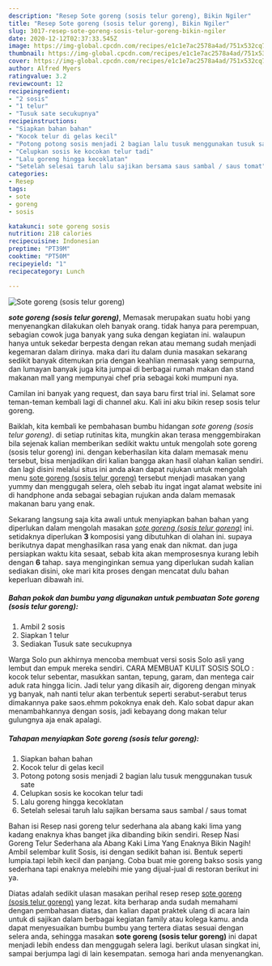 ```yaml
---
description: "Resep Sote goreng (sosis telur goreng), Bikin Ngiler"
title: "Resep Sote goreng (sosis telur goreng), Bikin Ngiler"
slug: 3017-resep-sote-goreng-sosis-telur-goreng-bikin-ngiler
date: 2020-12-12T02:37:33.545Z
image: https://img-global.cpcdn.com/recipes/e1c1e7ac2578a4ad/751x532cq70/sote-goreng-sosis-telur-goreng-foto-resep-utama.jpg
thumbnail: https://img-global.cpcdn.com/recipes/e1c1e7ac2578a4ad/751x532cq70/sote-goreng-sosis-telur-goreng-foto-resep-utama.jpg
cover: https://img-global.cpcdn.com/recipes/e1c1e7ac2578a4ad/751x532cq70/sote-goreng-sosis-telur-goreng-foto-resep-utama.jpg
author: Alfred Myers
ratingvalue: 3.2
reviewcount: 12
recipeingredient:
- "2 sosis"
- "1 telur"
- "Tusuk sate secukupnya"
recipeinstructions:
- "Siapkan bahan bahan"
- "Kocok telur di gelas kecil"
- "Potong potong sosis menjadi 2 bagian lalu tusuk menggunakan tusuk sate"
- "Celupkan sosis ke kocokan telur tadi"
- "Lalu goreng hingga kecoklatan"
- "Setelah selesai taruh lalu sajikan bersama saus sambal / saus tomat"
categories:
- Resep
tags:
- sote
- goreng
- sosis

katakunci: sote goreng sosis 
nutrition: 218 calories
recipecuisine: Indonesian
preptime: "PT39M"
cooktime: "PT50M"
recipeyield: "1"
recipecategory: Lunch

---
```



![Sote goreng (sosis telur goreng)](https://img-global.cpcdn.com/recipes/e1c1e7ac2578a4ad/751x532cq70/sote-goreng-sosis-telur-goreng-foto-resep-utama.jpg)

<b><i>sote goreng (sosis telur goreng)</i></b>, Memasak merupakan suatu hobi yang menyenangkan dilakukan oleh banyak orang. tidak hanya para perempuan, sebagian cowok juga banyak yang suka dengan kegiatan ini. walaupun hanya untuk sekedar berpesta dengan rekan atau memang sudah menjadi kegemaran dalam dirinya. maka dari itu dalam dunia masakan sekarang sedikit banyak ditemukan pria dengan keahlian memasak yang sempurna, dan lumayan banyak juga kita jumpai di berbagai rumah makan dan stand makanan mall yang mempunyai chef pria sebagai koki mumpuni nya.

Camilan ini banyak yang request, dan saya baru first trial ini. Selamat sore teman-teman kembali lagi di channel aku. Kali ini aku bikin resep sosis telur goreng.

Baiklah, kita kembali ke pembahasan bumbu hidangan <i>sote goreng (sosis telur goreng)</i>. di setiap rutinitas kita, mungkin akan terasa menggembirakan bila sejenak kalian memberikan sedikit waktu untuk mengolah sote goreng (sosis telur goreng) ini. dengan keberhasilan kita dalam memasak menu tersebut, bisa menjadikan diri kalian bangga akan hasil olahan kalian sendiri. dan lagi disini melalui situs ini anda akan dapat rujukan untuk mengolah menu <u>sote goreng (sosis telur goreng)</u> tersebut menjadi masakan yang yummy dan menggugah selera, oleh sebab itu ingat ingat alamat website ini di handphone anda sebagai sebagian rujukan anda dalam memasak makanan baru yang enak.


Sekarang langsung saja kita awali untuk menyiapkan bahan bahan yang diperlukan dalam mengolah masakan <u><i>sote goreng (sosis telur goreng)</i></u> ini. setidaknya diperlukan <b>3</b> komposisi yang dibutuhkan di olahan ini. supaya berikutnya dapat menghasilkan rasa yang enak dan nikmat. dan juga persiapkan waktu kita sesaat, sebab kita akan memprosesnya kurang lebih dengan <b>6</b> tahap. saya menginginkan semua yang diperlukan sudah kalian sediakan disini, oke mari kita proses dengan mencatat dulu bahan keperluan dibawah ini.

<!--inarticleads1-->

##### Bahan pokok dan bumbu yang digunakan untuk pembuatan Sote goreng (sosis telur goreng):

1. Ambil 2 sosis
1. Siapkan 1 telur
1. Sediakan Tusuk sate secukupnya


Warga Solo pun akhirnya mencoba membuat versi sosis Solo asli yang lembut dan empuk mereka sendiri. CARA MEMBUAT KULIT SOSIS SOLO : kocok telur sebentar, masukkan santan, tepung, garam, dan mentega cair aduk rata hingga licin. Jadi telur yang dikasih air, digoreng dengan minyak yg banyak, nah nanti telur akan terbentuk seperti serabut-serabut terus dimakannya pake saos.ehmm pokoknya enak deh. Kalo sobat dapur akan menambahkannya dengan sosis, jadi kebayang dong makan telur gulungnya aja enak apalagi. 

<!--inarticleads2-->

##### Tahapan menyiapkan Sote goreng (sosis telur goreng):

1. Siapkan bahan bahan
1. Kocok telur di gelas kecil
1. Potong potong sosis menjadi 2 bagian lalu tusuk menggunakan tusuk sate
1. Celupkan sosis ke kocokan telur tadi
1. Lalu goreng hingga kecoklatan
1. Setelah selesai taruh lalu sajikan bersama saus sambal / saus tomat


Bahan isi  Resep nasi goreng telur sederhana ala abang kaki lima yang kadang enaknya khas banget jika dibanding bikin sendiri. Resep Nasi Goreng Telur Sederhana ala Abang Kaki Lima Yang Enaknya Bikin Nagih! Ambil selembar kulit Sosis, isi dengan sedikit bahan isi. Bentuk seperti lumpia.tapi lebih kecil dan panjang. Coba buat mie goreng bakso sosis yang sederhana tapi enaknya melebihi mie yang dijual-jual di restoran berikut ini ya. 

Diatas adalah sedikit ulasan masakan perihal resep resep <u>sote goreng (sosis telur goreng)</u> yang lezat. kita berharap anda sudah memahami dengan pembahasan diatas, dan kalian dapat praktek ulang di acara lain untuk di sajikan dalam berbagai kegiatan family atau kolega kamu. anda dapat menyesuaikan bumbu bumbu yang tertera diatas sesuai dengan selera anda, sehingga masakan <b>sote goreng (sosis telur goreng)</b> ini dapat menjadi lebih endess dan menggugah selera lagi. berikut ulasan singkat ini, sampai berjumpa lagi di lain kesempatan. semoga hari anda menyenangkan.
